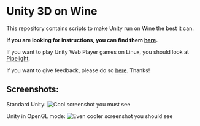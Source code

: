 Unity 3D on Wine
================

This repository contains scripts to make Unity run on Wine the best it can.

**If you are looking for instructions, you can find them [here](http://wiki.unity3d.com/index.php/Running_Unity_on_Linux_through_Wine).**

If you want to play Unity Web Player games on Linux, you should look at [Pipelight](http://wiki.unity3d.com/index.php/Running_Unity_Web_Player_on_Linux_using_Pipelight).

If you want to give feedback, please do so [here](https://github.com/Unity3D-Wine-Support/Unity3D-on-Wine/issues/48). Thanks!

Screenshots:
------------

Standard Unity:
![Cool screenshot you must see](http://forum.unity3d.com/attachments/captura-de-tela-de-2014-06-07-15-25-43-png.103585/)

Unity in OpenGL mode:
![Even cooler screenshot you should see](https://lh4.googleusercontent.com/-xJ3ETk3pEgo/U7Zx5AD_A-I/AAAAAAAABTQ/2KZei78la48/w958-h766-no/Screenshot+from+2014-07-04+11%253A50%253A51.png)
